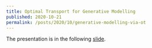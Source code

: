 ```yaml
---
title: Optimal Transport for Generative Modelling
published: 2020-10-21
permalink: /posts/2020/10/generative-modelling-via-ot
---
```

The presentation is in the following [slide](https://sonpeter.github.io/slides/OT4GM.pdf). 
